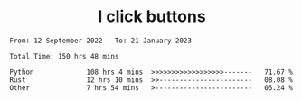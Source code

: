 <h1 align="center">
I click buttons
</h1>

<!--START_SECTION:waka-->

```text
From: 12 September 2022 - To: 21 January 2023

Total Time: 150 hrs 48 mins

Python             108 hrs 4 mins  >>>>>>>>>>>>>>>>>>-------   71.67 %
Rust               12 hrs 10 mins  >>-----------------------   08.08 %
Other              7 hrs 54 mins   >------------------------   05.24 %
```

<!--END_SECTION:waka-->
